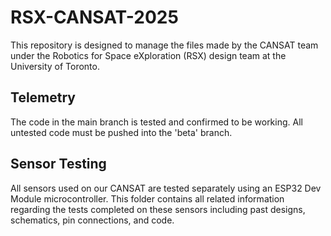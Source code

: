 # RSX-CANSAT-2025
This repository is designed to manage the files made by the CANSAT team under the Robotics for Space eXploration (RSX) design team at the University of Toronto.

## Telemetry
The code in the main branch is tested and confirmed to be working. All untested code must be pushed into the 'beta' branch.

## Sensor Testing
All sensors used on our CANSAT are tested separately using an ESP32 Dev Module microcontroller. This folder contains all related information regarding the tests completed on these sensors including past designs, schematics, pin connections, and code.
